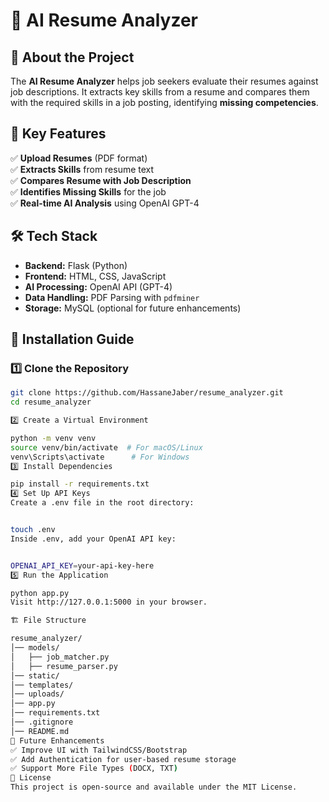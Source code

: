 # 🚀 AI Resume Analyzer

## 📌 About the Project
The **AI Resume Analyzer** helps job seekers evaluate their resumes against job descriptions. It extracts key skills from a resume and compares them with the required skills in a job posting, identifying **missing competencies**.

## 🎯 Key Features
✅ **Upload Resumes** (PDF format)  
✅ **Extracts Skills** from resume text  
✅ **Compares Resume with Job Description**  
✅ **Identifies Missing Skills** for the job  
✅ **Real-time AI Analysis** using OpenAI GPT-4  

## 🛠️ Tech Stack
- **Backend:** Flask (Python)
- **Frontend:** HTML, CSS, JavaScript
- **AI Processing:** OpenAI API (GPT-4)
- **Data Handling:** PDF Parsing with `pdfminer`
- **Storage:** MySQL (optional for future enhancements)



## 🚀 Installation Guide
### 1️⃣ **Clone the Repository**
```bash
git clone https://github.com/HassaneJaber/resume_analyzer.git
cd resume_analyzer

2️⃣ Create a Virtual Environment

python -m venv venv
source venv/bin/activate  # For macOS/Linux
venv\Scripts\activate      # For Windows
3️⃣ Install Dependencies

pip install -r requirements.txt
4️⃣ Set Up API Keys
Create a .env file in the root directory:


touch .env
Inside .env, add your OpenAI API key:


OPENAI_API_KEY=your-api-key-here
5️⃣ Run the Application

python app.py
Visit http://127.0.0.1:5000 in your browser.

🏗️ File Structure

resume_analyzer/
│── models/
│   ├── job_matcher.py
│   ├── resume_parser.py
│── static/
│── templates/
│── uploads/
│── app.py
│── requirements.txt
│── .gitignore
│── README.md
🌟 Future Enhancements
✅ Improve UI with TailwindCSS/Bootstrap
✅ Add Authentication for user-based resume storage
✅ Support More File Types (DOCX, TXT)
📜 License
This project is open-source and available under the MIT License.
